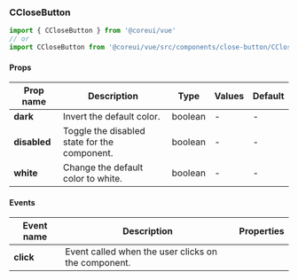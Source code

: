 ### CCloseButton

```jsx
import { CCloseButton } from '@coreui/vue'
// or
import CCloseButton from '@coreui/vue/src/components/close-button/CCloseButton'
```

#### Props

| Prop name    | Description                                  | Type    | Values | Default |
| ------------ | -------------------------------------------- | ------- | ------ | ------- |
| **dark**     | Invert the default color.                    | boolean | -      | -       |
| **disabled** | Toggle the disabled state for the component. | boolean | -      | -       |
| **white**    | Change the default color to white.           | boolean | -      | -       |

#### Events

| Event name | Description                                         | Properties |
| ---------- | --------------------------------------------------- | ---------- |
| **click**  | Event called when the user clicks on the component. |
